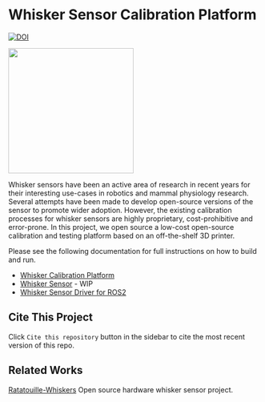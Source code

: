 # Whisker Sensor Calibration Platform

[![DOI](https://zenodo.org/badge/703098309.svg)](https://zenodo.org/doi/10.5281/zenodo.11080830)

<img src=calibration_platform/docs/figures/3d_printer_overview.jpg  width="250">

Whisker sensors have been an active area of research in recent years for their interesting use-cases in robotics and mammal physiology research.
Several attempts have been made to develop open-source versions of the sensor to promote wider adoption.
However, the existing calibration processes for whisker sensors are highly proprietary, cost-prohibitive and error-prone.
In this project, we open source a low-cost open-source calibration and testing platform based on an off-the-shelf 3D printer.

Please see the following documentation for full instructions on how to build and run.

- [Whisker Calibration Platform](calibration_platform)
- [Whisker Sensor](sensor_platform) - WIP
- [Whisker Sensor Driver for ROS2](calibration_platform/software/whisker_driver_ros2/)

## Cite This Project

Click `Cite this repository` button in the sidebar to cite the most recent version of this repo.

## Related Works

[Ratatouille-Whiskers](https://github.com/Ratatouille-Whiskers/Ratatouille-Whisker) Open source hardware whisker sensor project.
